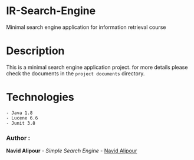 # IR-Search-Engine
Minimal search engine application for information retrieval course 

# Description
This is a minimal search engine application project.
for more details please check the documents in the `project documents` directory.

# Technologies
    - Java 1.8
    - Lucene 6.6
    - Junit 3.8
    
    
    
### Author : 
 **Navid Alipour** - *Simple Search Engine* - [Navid Alipour](https://github.com/navid9675)